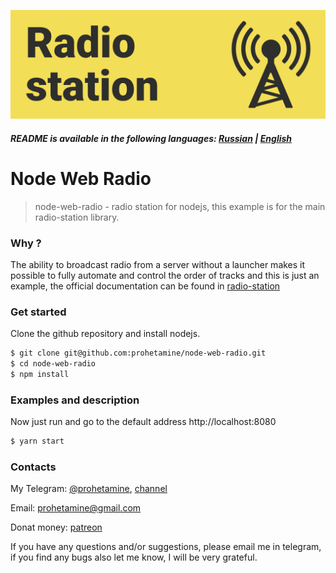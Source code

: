 ![logo](https://github.com/prohetamine/radio-station/blob/main/media/logo.png)

##### README is available in the following languages: [Russian](https://github.com/prohetamine/node-web-radio/blob/main/README/russian.md) | [English](https://github.com/prohetamine/node-web-radio/blob/main/README.md)


# Node Web Radio

> node-web-radio - radio station for nodejs, this example is for the main radio-station library.

### Why ?
The ability to broadcast radio from a server without a launcher makes it possible to fully automate and control the order of tracks and this is just an example, the official documentation can be found in [radio-station](https://github.com/prohetamine/radio-station)

### Get started

Clone the github repository and install nodejs.

```sh
$ git clone git@github.com:prohetamine/node-web-radio.git
$ cd node-web-radio
$ npm install
```

### Examples and description

Now just run and go to the default address http://localhost:8080

```sh
$ yarn start
```

### Contacts

My Telegram: [@prohetamine](https://t.me/prohetamine), [channel](https://t.me/prohetamines)

Email: prohetamine@gmail.com

Donat money: [patreon](https://www.patreon.com/prohetamine)

If you have any questions and/or suggestions, please email me in telegram, if you find any bugs also let me know, I will be very grateful.
